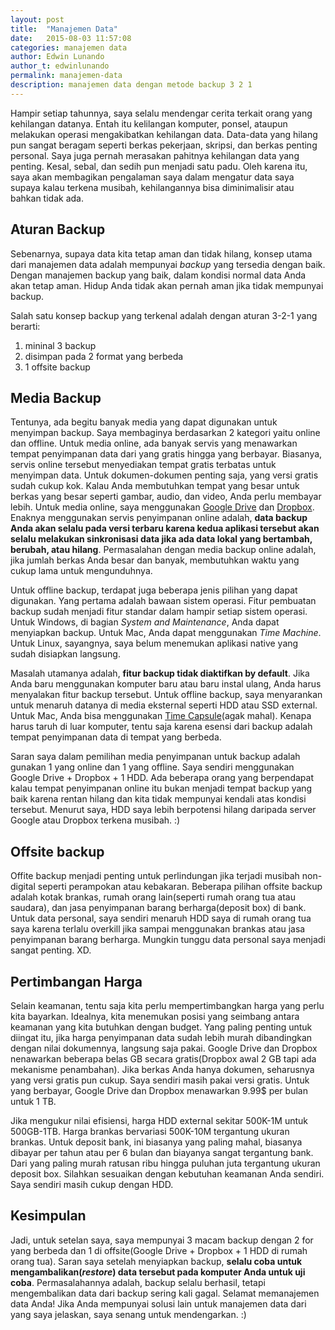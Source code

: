 ```yaml
---
layout: post
title:  "Manajemen Data"
date:   2015-08-03 11:57:08
categories: manajemen data
author: Edwin Lunando
author_t: edwinlunando
permalink: manajemen-data
description: manajemen data dengan metode backup 3 2 1
---
```


Hampir setiap tahunnya, saya selalu mendengar cerita terkait orang yang kehilangan datanya. Entah itu kelilangan komputer, ponsel, ataupun melakukan operasi mengakibatkan kehilangan data. Data-data yang hilang pun sangat beragam seperti berkas pekerjaan, skripsi, dan berkas penting personal. Saya juga pernah merasakan pahitnya kehilangan data yang penting. Kesal, sebal, dan sedih pun menjadi satu padu. Oleh karena itu, saya akan membagikan pengalaman saya dalam mengatur data saya supaya kalau terkena musibah, kehilangannya bisa diminimalisir atau bahkan tidak ada.

## Aturan Backup

Sebenarnya, supaya data kita tetap aman dan tidak hilang, konsep utama dari manajemen data adalah mempunyai *backup* yang tersedia dengan baik. Dengan manajemen backup yang baik, dalam kondisi normal data Anda akan tetap aman. Hidup Anda tidak akan pernah aman jika tidak mempunyai backup.

Salah satu konsep backup yang terkenal adalah dengan aturan 3-2-1 yang berarti:

1. mininal 3 backup
2. disimpan pada 2 format yang berbeda
3. 1 offsite backup

## Media Backup

Tentunya, ada begitu banyak media yang dapat digunakan untuk menyimpan backup. Saya membaginya berdasarkan 2 kategori yaitu online dan offline. Untuk media online, ada banyak servis yang menawarkan tempat penyimpanan data dari yang gratis hingga yang berbayar. Biasanya, servis online tersebut menyediakan tempat gratis terbatas untuk menyimpan data. Untuk dokumen-dokumen penting saja, yang versi gratis sudah cukup kok. Kalau Anda membutuhkan tempat yang besar untuk berkas yang besar seperti gambar, audio, dan video, Anda perlu membayar lebih. Untuk media online, saya menggunakan [Google Drive][1] dan [Dropbox][2]. Enaknya menggunakan servis penyimpanan online adalah, **data backup Anda akan selalu pada versi terbaru karena kedua aplikasi tersebut akan selalu melakukan sinkronisasi data jika ada data lokal yang bertambah, berubah, atau hilang**. Permasalahan dengan media backup online adalah, jika jumlah berkas Anda besar dan banyak, membutuhkan waktu yang cukup lama untuk mengunduhnya.

Untuk offline backup, terdapat juga beberapa jenis pilihan yang dapat digunakan. Yang pertama adalah bawaan sistem operasi. Fitur pembuatan backup sudah menjadi fitur standar dalam hampir setiap sistem operasi. Untuk Windows, di bagian *System and Maintenance*, Anda dapat menyiapkan backup. Untuk Mac, Anda dapat menggunakan *Time Machine*. Untuk Linux, sayangnya, saya belum menemukan aplikasi native yang sudah disiapkan langsung.

Masalah utamanya adalah, **fitur backup tidak diaktifkan by default**. Jika Anda baru menggunakan komputer baru atau baru instal ulang, Anda harus menyalakan fitur backup tersebut. Untuk offline backup, saya menyarankan untuk menaruh datanya di media eksternal seperti HDD atau SSD external. Untuk Mac, Anda bisa menggunakan [Time Capsule][0](agak mahal). Kenapa harus taruh di luar komputer, tentu saja karena esensi dari backup adalah tempat penyimpanan data di tempat yang berbeda.

Saran saya dalam pemilihan media penyimpanan untuk backup adalah gunakan 1 yang online dan 1 yang offline. Saya sendiri menggunakan Google Drive + Dropbox + 1 HDD. Ada beberapa orang yang berpendapat kalau tempat penyimpanan online itu bukan menjadi tempat backup yang baik karena rentan hilang dan kita tidak mempunyai kendali atas kondisi tersebut. Menurut saya, HDD saya lebih berpotensi hilang daripada server Google atau Dropbox terkena musibah. :)

## Offsite backup

Offite backup menjadi penting untuk perlindungan jika terjadi musibah non-digital seperti perampokan atau kebakaran. Beberapa pilihan offsite backup adalah kotak brankas, rumah orang lain(seperti rumah orang tua atau saudara), dan jasa penyimpanan barang berharga(deposit box) di bank. Untuk data personal, saya sendiri menaruh HDD saya di rumah orang tua saya karena terlalu overkill jika sampai menggunakan brankas atau jasa penyimpanan barang berharga. Mungkin tunggu data personal saya menjadi sangat penting. XD.

## Pertimbangan Harga

Selain keamanan, tentu saja kita perlu mempertimbangkan harga yang perlu kita bayarkan. Idealnya, kita menemukan posisi yang seimbang antara keamanan yang kita butuhkan dengan budget. Yang paling penting untuk diingat itu, jika harga penyimpanan data sudah lebih murah dibandingkan dengan nilai dokumennya, langsung saja pakai. Google Drive dan Dropbox nenawarkan beberapa belas GB secara gratis(Dropbox awal 2 GB tapi ada mekanisme penambahan). Jika berkas Anda hanya dokumen, seharusnya yang versi gratis pun cukup. Saya sendiri masih pakai versi gratis. Untuk yang berbayar, Google Drive dan Dropbox menawarkan 9.99$ per bulan untuk 1 TB.

Jika mengukur nilai efisiensi, harga HDD external sekitar 500K-1M untuk 500GB-1TB. Harga brankas bervariasi 500K-10M tergantung ukuran brankas. Untuk deposit bank, ini biasanya yang paling mahal, biasanya dibayar per tahun atau per 6 bulan dan biayanya sangat tergantung bank. Dari yang paling murah ratusan ribu hingga puluhan juta tergantung ukuran deposit box. Silahkan sesuaikan dengan kebutuhan keamanan Anda sendiri. Saya sendiri masih cukup dengan HDD.

## Kesimpulan

Jadi, untuk setelan saya, saya mempunyai 3 macam backup dengan 2 for yang berbeda dan 1 di offsite(Google Drive + Dropbox + 1 HDD di rumah orang tua). Saran saya setelah menyiapkan backup, **selalu coba untuk mengambalikan(*restore*) data tersebut pada komputer Anda untuk uji coba**. Permasalahannya adalah, backup selalu berhasil, tetapi mengembalikan data dari backup sering kali gagal. Selamat memanajemen data Anda! Jika Anda mempunyai solusi lain untuk manajemen data dari yang saya jelaskan, saya senang untuk mendengarkan. :)

[0]:    https://www.apple.com/airport-time-capsule/
[1]:    https://www.google.com/drive/
[2]:    http://www.dropbox.com/
